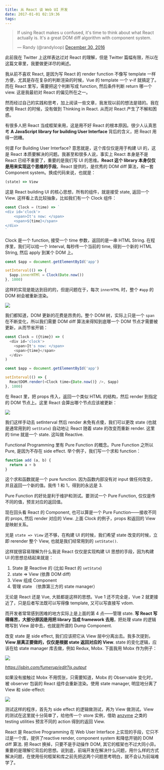 ```yaml
---
title: 从 React 谈 Web UI 开发
date: 2017-01-01 02:19:36
tags:
---
```

<blockquote class="twitter-tweet" data-lang="en"><p lang="en" dir="ltr">If using React makes u confused, it&#39;s time to think about what React actually is. It&#39;s a great DOM diff algorithm with component system.</p>&mdash; Randy (@randyloop) <a href="https://twitter.com/randyloop/status/814663047541231616">December 30, 2016</a></blockquote>
<script async src="//platform.twitter.com/widgets.js" charset="utf-8"></script>

此前我在 Twitter 上这样表达过对 React 的理解，但是 Twitter 篇幅有限，所以在这篇文章里，我要做更详尽的阐述。

我从前不喜欢 React, 是因为写 React 的 render function 不像写 template 一样方便，尤其是存在复杂的判断渲染的时候，Vue 的 template 一个 v-if 就搞定了。而在 React 里写，需要把这个判断写成 function, 然后条件判断 return 哪一个 view. 这是我最初对 React 的偏见所在之一。

然而经过自己的实践和思考，加上阅读一些文章，我发现以前的想法是错的。我在使用 React 的时候，没有做到 Thinking in React. 从而对 React 产生了不解和困惑。

有很多人把 React 当成框架来用，这是用不好 React 的根本原因。很少人认真思考 **A JavaScript library for building User Interface** 背后的含义，把 React 用得一团糟。

何谓 For Building User Interface? 意思就是，这个库仅仅是用于构建 UI 的，这是 React 本质要解决的问题。我甚至和很多人说，事实上 React 本身是不是 React 已经不重要了，重要的是我们写 UI 的思维。**React 这个 library 本身仅仅是用来实现这个思维的手段**。React 提供的，是优秀的 DOM diff 算法，和一套 Component system。换成代码来说，也就是：

```javascript
(state) => View
```

这是 React building UI 的核心思想，所有的组件，就是接受 state, 返回一个 View. 这样看上去比较抽象，比如我们有一个 Clock 组件：

```javascript
const Clock = (time) => `
<div id='clock'>
	<span>It's now: </span>
	<span>${time}</span>
</div>
`
```

Clock 是一个 function, 接受一个 time 参数，返回的是一串 HTML String. 在程序里，我们可以给一个 Interval, 每秒传一个当前的 time, 得到一个新的 HTML String, 然后 apply 到某个 DOM 上。

```javascript
const $app = document.getElementById('app')

setInterval(() => {
  $app.innerHTMl = Clock(Date.now())
}, 1000)
```

这样的实现是能达到目的的，但是问题在于，每次 `innerHTML` 时，整个 `#app` 的 DOM 树会被重新渲染。

![](/images/plain-render-clock.gif)

我们都知道，DOM 更新的花费是昂贵的。整个 DOM 树，实际上只是一个 `span` 在不断变化，所以我们需要 DOM diff 算法来得知到底哪一个 DOM 节点才需要被更新，从而节省开销：

```javascript
const Clock = ({time}) => (
  <div id='clock'>
    <span>It's now: </span>
    <span>{time}</span>
  </div>
)

const $app = document.getElementById('app')

setInterval(() => {
  ReactDOM.render(<Clock time={Date.now()} />, $app)
}, 1000)
```

在 React 里，把 props 传入，返回一个类似 HTML 的结构，然后 render 到指定的 DOM 节点上。这里 React 会算出哪个节点应该被更新：

![](/images/react-render-clock.gif)

我们这样手动去 setInterval 然后 render 未免有点傻，我们可以更改 state (也就是通常用到的 `setState`) 自动地让 React 随着 state 的改变而重新 render. 这里的 time 就是一个 state. 这叫做 Reactive.

Functional Programming 里有 Pure Function 的概念。Pure Function 之所以 Pure, 是因为不存在 side effect. 举个例子，我们写一个求和 function：

```javascript
function add (a, b) {
  return a + b
}
```

这个求和函数就是一个 pure function. 因为函数内部没有对 input 做任何改变，并且返回一个新的值。我传 1 和 1，得到的永远是 3.

Pure Function 的好处是利于维护和测试。要测试一个 Pure Function, 仅仅是传不同的值，预言对应的返回值。

现在回头看 React 的 Component, 也可以算是一个 Pure Function——接收不同的 props, 然后 render 对应的 View. 上面 Clock 的例子，props 和返回的 View 是映射关系。

光是 `state => View` 还不够，在构建 UI 的时候，我们希望 state 改变的时候，立即 rerender 整个 View, 也就是我们经常用到的 `setState()`. 

这样就很容易理解为什么我说 React 仅仅是实现构建 UI 思想的手段，因为构建 UI 的思想总结起来就是：

1. State 是 Reactive 的 (比如 React 的 `setState`)
2. state => View (依靠 DOM diff)
3. View 组成 Component
4. 管理 state （依靠第三方的 state manager）

无论是 React 还是 Vue, 大抵都是这样的思想。Vue 1 还不完全是，Vue 2 就更接近了，只是后者写法既可以写得像 template, 又可以写直接写 vdom. 

而开发者常常感到困难的地方实际上是上面的第 4 点——管理 state. **写 React 写得痛苦，大部分原因是用把 library 当成 framework 去用**，把处理 state 的逻辑瞎写到 View 层中去，也就是所谓的 Dump Component.

改变 state 是 side effect, 我们应该把它从 View 层中分离出去。我多次提到，**View 层真正要做的，仅仅是根据 state 返回对应的 View**. state 的变化逻辑，应该在给 state manager 库去做，例如 Redux, Mobx. 下面我用 Mobx 作为例子：

![](/images/mobx-ticker.gif)

*https://jsbin.com/fumerup/edit?js,output*

如果没有接触过 Mobx 不用慌张，只需要知道，Mobx 的 Observable 变化时，被 observer 包装的 React 组件会重新渲染。使用 state manager, 明显地分离了 View 和 side-effect:

![](/images/state-effect-view.png)

测试这样的程序，首先为 side effect 的逻辑做测试，再为 View 做测试。View 的测试在这里就十分简单了，给他传一个 store 实例，借助 [anzyme](https://github.com/airbnb/enzyme) 之类的 testing utilities 预言不同的 action 得到的返回 View.

React 是 Reactive Programming 在 Web User Interface 上实现的手段，它只不过是一个库，提供了reactive render, component system 和降低开销的 DOM diff 算法. 把 React 换掉，只要不是手动操作 DOM, 其它的框架也不过大同小异。重要的是理解它背后的思想。说到底，前端开发在解决什么问题，用什么样的方式解决问题，在使用任何框架和库之前先把这两个问题思考明白，就不会认为前端难学了。
